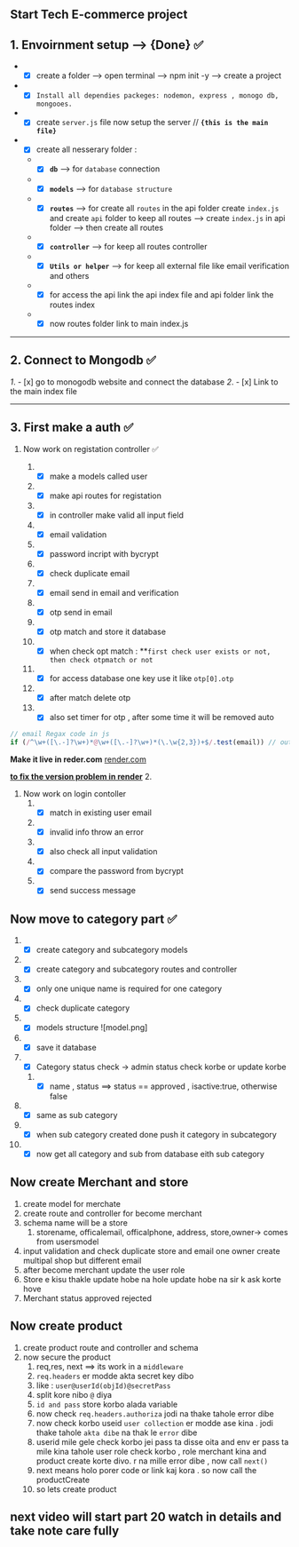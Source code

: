 ## **Start Tech E-commerce project**

## 1. Envoirnment setup --> {Done} ✅

- - [x] create a folder --> open terminal --> npm init -y --> create a project
- - [x] `Install all dependies packeges: nodemon, express , monogo db, mongooes. `
- - [x] create `server.js` file now setup the server //
        **`{this is the main file}`**
- - [x] create all nesserary folder :
  * - [x] **`db`** --> for `database` connection
  * - [x] **`models`** --> for `database structure`
  * - [x] **`routes`** --> for create all `routes` in the api folder create
          `index.js` and create `api` folder to keep all routes --> create
          `index.js` in api folder --> then create all routes
  * - [x] **`controller`** --> for keep all routes controller
  * - [x] **`Utils or helper`** --> for keep all external file like email
          verification and others
  * - [x] for access the api link the api index file and api folder link the
          routes index
  * - [x] now routes folder link to main index.js

---

## 2. Connect to Mongodb ✅

_1_. - [x] go to monogodb website and connect the database _2_. - [x] Link to
the main index file

---

## 3. First make a auth ✅

1. Now work on registation controller ✅

   1. - [x] make a models called user
   2. - [x] make api routes for registation
   3. - [x] in controller make valid all input field
   4. - [x] email validation
   5. - [x] password incript with bycrypt
   6. - [x] check duplicate email
   7. - [x] email send in email and verification
   8. - [x] otp send in email
   9. - [x] otp match and store it database
   10. - [x] when check opt match :
             \*\*`first check user exists or not, then check otpmatch or not`
   11. - [x] for access database one key use it like `otp[0].otp`

   12. - [x] after match delete otp
   13. - [x] also set timer for otp , after some time it will be removed auto

```js
// email Regax code in js
if (/^\w+([\.-]?\w+)*@\w+([\.-]?\w+)*(\.\w{2,3})+$/.test(email)) // output : true or false
```

**Make it live in reder.com**
[render.com](https://dashboard.render.com/web/srv-cidiof5gkuvncfchcrs0/events)

**[to fix the version problem in render](https://render.com/docs/node-version?fbclid=IwAR31cyRpOP63v4jlOsYMnVJ_URY8k2LEnJhoSL_o88AVLoMl8A7v8_EFzF4)** 2.
1. Now work on login contoller
    1. - [x] match in existing user email
    2. - [x] invalid info throw an error
    3. - [x] also check all input validation
    4. - [x] compare the password from bycrypt
    5. - [x] send success message

## Now move to category part ✅
  1. - [x] create category and subcategory models
  2. - [x] create category and subcategory routes and controller
  3. - [x] only one unique name is required for one category
  4. - [x] check duplicate category
  5. - [x] models  structure ![model.png]
  6. - [x] save it database
  7. - [x] Category status check -> admin status check korbe or update korbe
      1. - [x] name , status ==> status == approved , isactive:true, otherwise false
  8. - [x] same as sub category
  9. - [x] when sub category created done push it category in subcategory
  10. - [x] now get all category and sub from database eith sub category

## Now create Merchant and store
  1. create model for merchate
  2. create route and controller for become merchant
  3. schema name will be a store
     1. storename, officalemail, officalphone, address, store,owner-> comes from usersmodel
  4. input validation and check duplicate store and email one owner create multipal shop but different email
  5. after become merchant update the user role
  6. Store e kisu thakle update hobe na hole update hobe na sir k ask korte hove
  7. Merchant status approved rejected

## Now create product
  1. create product route and controller and schema
  2. now secure the product
     1. req,res, next ==> its work in a `middleware`
     2. `req.headers` er modde akta secret key dibo
     3. like : `user@userId(objId)@secretPass`
     4. split kore nibo `@` diya
     5. `id and pass` store korbo alada variable
     6. now check `req.headers.authoriza` jodi na thake tahole error dibe
     7. now check korbo useid `user collection` er modde ase kina . jodi thake tahole `akta dibe` na thak le `error` dibe
     8. userid mile gele check korbo jei pass ta disse oita and env er pass ta mile kina tahole user role check korbo , role merchant kina  and product create korte divo. r na mille error dibe , now call `next()`
     9. next means holo porer code or link kaj kora . so now call the productCreate
     10. so lets create product

## next video will start part 20 watch in details and take note care fully



